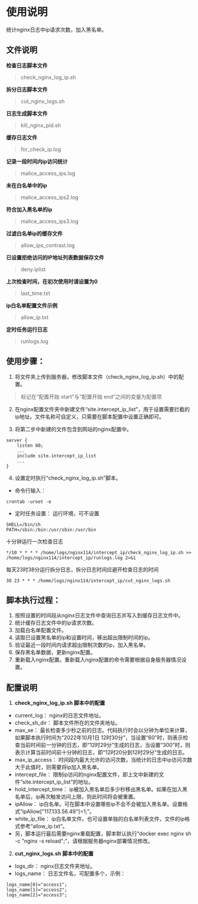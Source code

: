 # 使用说明
统计nginx日志中ip请求次数，加入黑名单。

## 文件说明
**检查日志脚本文件**
> check_nginx_log_ip.sh

**拆分日志脚本文件**
> cut_nginx_logs.sh

**日志生成脚本文件**
> kill_nginx_pid.sh

**缓存日志文件**
> for_check_ip.log

**记录一段时间内ip访问统计**
> malice_access_ips.log

**未在白名单中的ip**
> malice_access_ips2.log

**符合加入黑名单的ip**
> malice_access_ips3.log

**过滤白名单ip的缓存文件**
> allow_ips_contrast.log

**已设置拒绝访问的IP地址列表数据保存文件**
> deny.iplist

**上次检查时间，在初次使用时请设置为0**
> last_time.txt

**ip白名单配置文件示例**
> allow_ip.txt

**定时任务运行日志**
> runlogs.log

## 使用步骤：
1. 将文件夹上传到服务器，修改脚本文件（check_nginx_log_ip.sh）中的配置。
> 标记在“配置开始 start”与“配置开始 end”之间的变量为配置项

2. 在nginx配置文件夹中新建文件“site.intercept_ip_list”，用于设置需要拦截的ip地址。文件名称可自定义，只需要在脚本配置中设置正确即可。

3. 将第二步中新建的文件包含到网站的nginx配置中。
```
server {
    listen 80;
    ...
	include site.intercept_ip_list
	...
}
```

4. 设置定时执行“check_nginx_log_ip.sh”脚本。
+ 命令行输入：
```
crontab -uroot -e
```
+ 定时任务设置：
运行环境，可不设置
```
SHELL=/bin/sh
PATH=/sbin:/bin:/usr/sbin:/usr/bin
```
十分钟运行一次检查日志
```
*/10 * * * * /home/logs/nginx114/intercept_ip/check_nginx_log_ip.sh >> /home/logs/nginx114/intercept_ip/runlogs.log 2>&1
```
每天23时38分运行拆分日志，拆分日志时间应避开检查日志的时间
```
38 23 * * * /home/logs/nginx114/intercept_ip/cut_nginx_logs.sh
```

## 脚本执行过程：
1. 按照设置的时间段从nginx日志文件中查询日志并写入到缓存日志文件中。
2. 统计缓存日志文件中的ip请求次数。
3. 加载白名单配置文件。
4. 读取已设置黑名单的ip和设置时间，移出超出限制时间的ip。
5. 验证最近一段时间内请求超出限制次数的ip，加入黑名单。
6. 保存黑名单数据，更新nginx配置。
7. 重新载入nginx配置。重新载入nginx配置的命令需要根据自身服务器情况设置。

## 配置说明
1. **check_nginx_log_ip.sh 脚本中的配置**
+ current_log： nginx的日志文件地址。
+ check_sh_dir： 脚本文件所在的文件夹地址。
+ max_se： 最长检查多少秒之前的日志。代码执行时会以分钟为单位来计算，如果脚本执行时间为“2022年10月1日 12时30分”，当设置“60”时，则表示检查当前时间前一分钟的日志，即“12时29分”生成的日志，当设置“300”时，则表示计算当前时间前十分钟的日志，即“12时20分到12时29分”生成的日志。
+ max_ip_access： 时间段内最大允许的访问次数，当统计的日志中ip访问次数大于此值时，则需要将ip加入黑名单。
+ intercept_file： 限制ip访问的nginx配置文件，即上文中新建的文件“site.intercept_ip_list”的地址。
+ hold_intercept_time： ip被加入黑名单后多少秒移出黑名单。如果在加入黑名单后，ip再次触发访问上限，则此时间将会被重置。
+ ipAllow： ip白名单。可在脚本中设置哪些ip不会不会被加入黑名单。设置格式“ipAllow["117.133.56.49"]=1;”。
+ white_ip_file： ip白名单文件。也可设置单独的白名单列表文件，文件的ip格式参考“allow_ip.txt”。
+ 另，脚本运行最后需要nginx重载配置，脚本默认执行“docker exec nginx sh -c "nginx -s reload";”，请根据服务器nginx部署情况修改。

2. **cut_nginx_logs.sh 脚本中的配置**
+ logs_dir： nginx日志文件夹地址。
+ logs_name： 日志文件名，可配置多个，示例：
```
logs_name[0]="access1";
logs_name[1]="access2";
logs_name[2]="access3";
```